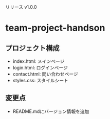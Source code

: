  リリース v1.0.0

# team-project-handson

## プロジェクト構成
- index.html: メインページ
- login.html: ログインページ
- contact.html: 問い合わせページ
- styles.css: スタイルシート

## 変更点
- README.mdにバージョン情報を追加
